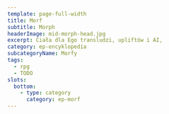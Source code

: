 ```yaml
---
template: page-full-width
title: Morf
subtitle: Morph
headerImage: mid-morph-head.jpg
excerpt: Ciała dla Ego transludzi, upliftów i AI, 
category: ep-encyklopedia
subcategoryName: Morfy
tags:
  - rpg
  - TODO
slots:
  bottom:
    - type: category
      category: ep-morf
---
```

<block id="w-budowie" />

